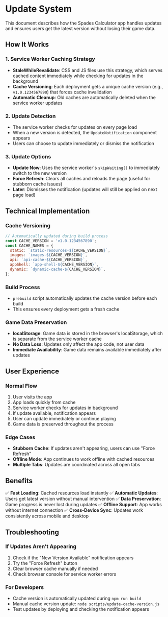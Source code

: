 # Update System

This document describes how the Spades Calculator app handles updates and ensures users get the latest version without losing their game data.

## How It Works

### 1. **Service Worker Caching Strategy**

- **StaleWhileRevalidate**: CSS and JS files use this strategy, which serves cached content immediately while checking for updates in the background
- **Cache Versioning**: Each deployment gets a unique cache version (e.g., `v1.0.1234567890`) that forces cache invalidation
- **Automatic Cleanup**: Old caches are automatically deleted when the service worker updates

### 2. **Update Detection**

- The service worker checks for updates on every page load
- When a new version is detected, the `UpdateNotification` component appears
- Users can choose to update immediately or dismiss the notification

### 3. **Update Options**

- **Update Now**: Uses the service worker's `skipWaiting()` to immediately switch to the new version
- **Force Refresh**: Clears all caches and reloads the page (useful for stubborn cache issues)
- **Later**: Dismisses the notification (updates will still be applied on next page load)

## Technical Implementation

### Cache Versioning

```javascript
// Automatically updated during build process
const CACHE_VERSION = 'v1.0.1234567890';
const CACHE_NAMES = {
  static: `static-resources-${CACHE_VERSION}`,
  images: `images-${CACHE_VERSION}`,
  api: `api-cache-${CACHE_VERSION}`,
  appShell: `app-shell-${CACHE_VERSION}`,
  dynamic: `dynamic-cache-${CACHE_VERSION}`,
};
```

### Build Process

- `prebuild` script automatically updates the cache version before each build
- This ensures every deployment gets a fresh cache

### Game Data Preservation

- **localStorage**: Game data is stored in the browser's localStorage, which is separate from the service worker cache
- **No Data Loss**: Updates only affect the app code, not user data
- **Immediate Availability**: Game data remains available immediately after updates

## User Experience

### Normal Flow

1. User visits the app
2. App loads quickly from cache
3. Service worker checks for updates in background
4. If update available, notification appears
5. User can update immediately or continue playing
6. Game data is preserved throughout the process

### Edge Cases

- **Stubborn Cache**: If updates aren't appearing, users can use "Force Refresh"
- **Offline Mode**: App continues to work offline with cached resources
- **Multiple Tabs**: Updates are coordinated across all open tabs

## Benefits

✅ **Fast Loading**: Cached resources load instantly
✅ **Automatic Updates**: Users get latest version without manual intervention
✅ **Data Preservation**: Game progress is never lost during updates
✅ **Offline Support**: App works without internet connection
✅ **Cross-Device Sync**: Updates work consistently across mobile and desktop

## Troubleshooting

### If Updates Aren't Appearing

1. Check if the "New Version Available" notification appears
2. Try the "Force Refresh" button
3. Clear browser cache manually if needed
4. Check browser console for service worker errors

### For Developers

- Cache version is automatically updated during `npm run build`
- Manual cache version update: `node scripts/update-cache-version.js`
- Test updates by deploying and checking the notification appears
